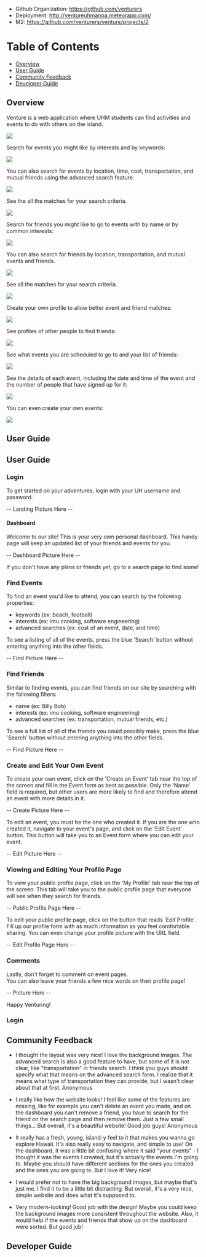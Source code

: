 * Github Organization: <https://github.com/venturers>
* Deployment: <http://ventureuhmanoa.meteorapp.com/>
* M2: <https://github.com/venturers/venture/projects/2>

# Table of Contents

* [Overview](#overview)
* [User Guide](#user-guide)
* [Community Feedback](#community-feedback)
* [Developer Guide](#developer-guide)

## Overview

Venture is a web application where UHM students can find activities and events to do with others on the island.

![](images/venture-final-landing.png)

Search for events you might like by interests and by keywords:

![](images/venture-final-event-search.png)

You can also search for events by location, time, cost, transportation, and mutual friends using the advanced search feature.

![](images/venture-final-events-advanced-search.png)

See the all the matches for your search criteria.

![](images/venture-final-event-results.png)

Search for friends you might like to go to events with by name or by common interests:

![](images/venture-final-friend-search.png)

You can also search for friends by location, transportation, and mutual events and friends.

![](images/venture-final-friend-advanced-search.png)

See all the matches for your search criteria.

![](images/venture-final-friend-results.png)

Create your own profile to allow better event and friend matches:

![](images/venture-final-profile-edit.png)

See profiles of other people to find friends:

![](images/venture-final-profile-page.png)

See what events you are scheduled to go to and your list of friends:

![](images/venture-final-dashboard-2.png)

See the details of each event, including the date and time of the event and the number of people that have signed up for it:

![](images/venture-final-event-page.png)

You can even create your own events:

![](images/venture-final-create-event.png)

## User Guide

## User Guide

### Login

To get started on your adventures, login with your UH username and password.

-- Landing Picture Here --

#### Dashboard

Welcome to our site!
This is your very own personal dashboard.
This handy page will keep an updated list of your friends and events for you.

-- Dashboard Picture Here --

If you don't have any plans or friends yet, go to a search page to find some!

### Find Events

To find an event you'd like to attend, you can search by the following properties:
 - keywords (ex: beach, football)
 - interests (ex: imu cooking, software engineering)
 - advanced searches (ex: cost of an event, date, and time)

To see a listing of all of the events, press the blue 'Search' button without entering anything into the other fields.

-- Find Picture Here --

### Find Friends

Similar to finding events, you can find friends on our site by searching with the following filters:
 - name (ex: Billy Bob)
 - interests (ex: imu cooking, software engineering)
 - advanced searches (ex: transportation, mutual friends, etc.)

 To see a full list of all of the friends you could possibly make, press the blue 'Search' button without entering anything into the other fields.

-- Find Picture Here --

### Create and Edit Your Own Event

To create your own event, click on the 'Create an Event' tab near the top of the screen and fill in the Event form as best as possible.  Only the 'Name' field is required, but other users are more likely to find and therefore attend an event with more details in it.

-- Create Picture Here --

To edit an event, you must be the one who created it.  If you are the one who created it, navigate to your event's page, and click on the 'Edit Event' button.  This button will take you to an Event form where you can edit your event.

-- Edit Picture Here --

### Viewing and Editing Your Profile Page

To view your public profile page, click on the 'My Profile' tab near the top of the screen.  This tab will take you to the public profile page that everyone will see when they search for friends.  

-- Public Profile Page Here --

To edit your public profile page, click on the button that reads 'Edit Profile'.  Fill up our profile form with as much information as you feel comfortable sharing.  You can even change your profile picture with the URL field.

-- Edit Profile Page Here --

### Comments

Lastly, don't forget to comment on event pages.  
You can also leave your friends a few nice words on their profile page!

-- Picture Here --

Happy Venturing!

### Login

## Community Feedback

- I thought the layout was very nice! I love the background images. The advanced search is also a good feature to have, but some of it is not clear, like "transportation" in friends search. I think you guys should specify what that means on the advanced search form. I realize that it means what type of transportation they can provide, but I wasn't clear about that at first. Anonymous

- I really like how the website looks! I feel like some of the features are missing, like for example you can't delete an event you made, and on the dashboard you can't remove a friend, you have to search for the friend on the search page and then remove them. Just a few small things... But overall, it's a beautiful website! Good job guys! Anonymous

- It really has a fresh, young, island-y feel to it that makes you wanna go explore Hawaii. It's also really easy to navigate, and simple to use! On the dashboard, it was a little bit confusing where it said "your events" - I thought it was the events I created, but it's actually the events I'm going to. Maybe you should have different sections for the ones you created and the ones you are going to. But I love it! Very nice!

- I would prefer not to have the big background images, but maybe that's just me. I find it to be a little bit distracting. But overall, it's a very nice, simple website and does what it's supposed to.

- Very modern-looking! Good job with the design! Maybe you could keep the background images more consistent throughout the website. Also, it would help if the events and friends that show up on the dashboard were sorted. But good job!

## Developer Guide
